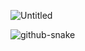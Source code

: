 ![Untitled](https://github.com/user-attachments/assets/521cb2ed-fcc0-4de3-aa9c-bd4a62e4b769)

![github-snake](https://github.com/coni111/coni111/assets/137056695/1cf3abe4-34c2-4c10-875b-a2de9d4b78f3)
